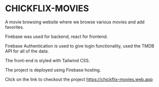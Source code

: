 # CHICKFLIX-MOVIES


A movie browsing website where we browse various movies and add favorites. 

Firebase was used for backend, react for frontend. 

Firebase Authentication is used to give login functionality, used the TMDB API for all of the data.

The front-end is styled with Tailwind CSS. 

The project is deployed using Firebase hosting.

Click on the link to checkout the project https://chickflix-movies.web.app
